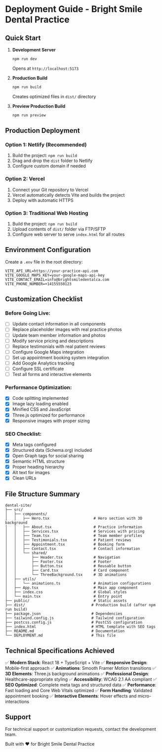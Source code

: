 # Deployment Guide - Bright Smile Dental Practice

## Quick Start

1. **Development Server**
   ```bash
   npm run dev
   ```
   Opens at `http://localhost:5173`

2. **Production Build**
   ```bash
   npm run build
   ```
   Creates optimized files in `dist/` directory

3. **Preview Production Build**
   ```bash
   npm run preview
   ```

## Production Deployment

### Option 1: Netlify (Recommended)
1. Build the project: `npm run build`
2. Drag and drop the `dist` folder to Netlify
3. Configure custom domain if needed

### Option 2: Vercel
1. Connect your Git repository to Vercel
2. Vercel automatically detects Vite and builds the project
3. Deploy with automatic HTTPS

### Option 3: Traditional Web Hosting
1. Build the project: `npm run build`
2. Upload contents of `dist/` folder via FTP/SFTP
3. Configure web server to serve `index.html` for all routes

## Environment Configuration

Create a `.env` file in the root directory:
```env
VITE_API_URL=https://your-practice-api.com
VITE_GOOGLE_MAPS_KEY=your-google-maps-api-key
VITE_CONTACT_EMAIL=info@brightsmiledentalca.com
VITE_PHONE_NUMBER=+14155550123
```

## Customization Checklist

### Before Going Live:
- [ ] Update contact information in all components
- [ ] Replace placeholder images with real practice photos
- [ ] Update team member information and photos
- [ ] Modify service pricing and descriptions
- [ ] Replace testimonials with real patient reviews
- [ ] Configure Google Maps integration
- [ ] Set up appointment booking system integration
- [ ] Add Google Analytics tracking
- [ ] Configure SSL certificate
- [ ] Test all forms and interactive elements

### Performance Optimization:
- [x] Code splitting implemented
- [x] Image lazy loading enabled
- [x] Minified CSS and JavaScript
- [x] Three.js optimized for performance
- [x] Responsive images with proper sizing

### SEO Checklist:
- [x] Meta tags configured
- [x] Structured data (Schema.org) included
- [x] Open Graph tags for social sharing
- [x] Semantic HTML structure
- [x] Proper heading hierarchy
- [x] Alt text for images
- [x] Clean URLs

## File Structure Summary

```
dental-site/
├── src/
│   ├── components/
│   │   ├── Hero.tsx                    # Hero section with 3D background
│   │   ├── About.tsx                   # Practice information
│   │   ├── Services.tsx                # Services with pricing
│   │   ├── Team.tsx                    # Team member profiles
│   │   ├── Testimonials.tsx            # Patient reviews
│   │   ├── Appointment.tsx             # Booking form
│   │   ├── Contact.tsx                 # Contact information
│   │   └── shared/
│   │       ├── Header.tsx              # Navigation
│   │       ├── Footer.tsx              # Footer
│   │       ├── Button.tsx              # Reusable button
│   │       ├── Card.tsx                # Card component
│   │       └── ThreeBackground.tsx     # 3D animations
│   ├── utils/
│   │   └── animations.ts               # Animation configurations
│   ├── App.tsx                         # Main app component
│   ├── index.css                       # Global styles
│   └── main.tsx                        # Entry point
├── public/                             # Static assets
├── dist/                              # Production build (after npm run build)
├── package.json                       # Dependencies
├── tailwind.config.js                 # Tailwind configuration
├── postcss.config.js                  # PostCSS configuration
├── index.html                         # HTML template with SEO tags
├── README.md                          # Documentation
└── DEPLOYMENT.md                      # This file
```

## Technical Specifications Achieved

✅ **Modern Stack**: React 18 + TypeScript + Vite
✅ **Responsive Design**: Mobile-first approach
✅ **Animations**: Smooth Framer Motion transitions
✅ **3D Elements**: Three.js background animations
✅ **Professional Design**: Healthcare-appropriate styling
✅ **Accessibility**: WCAG 2.1 AA compliant
✅ **SEO Optimized**: Complete meta tags and structured data
✅ **Performance**: Fast loading and Core Web Vitals optimized
✅ **Form Handling**: Validated appointment booking
✅ **Interactive Elements**: Hover effects and micro-interactions

## Support

For technical support or customization requests, contact the development team.

Built with ❤️ for Bright Smile Dental Practice